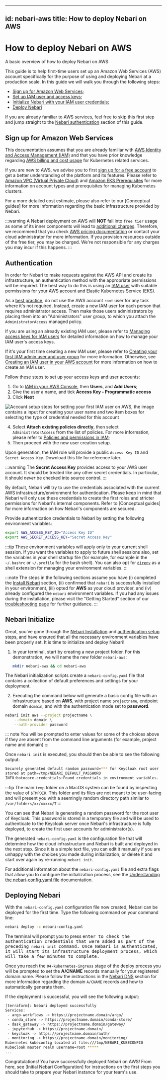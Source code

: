 ______________________________________________________________________

## id: nebari-aws title: How to deploy Nebari on AWS

# How to deploy Nebari on AWS

A basic overview of how to deploy Nebari on AWS

This guide is to help first-time users set up an Amazon Web Services (AWS) account specifically for the purpose of using and deploying Nebari at a production scale. In this guide
we will walk you through the following steps:

- [Sign up for Amazon Web Services](#sing-up-for-amazon-web-services);
- [Set up IAM user and access keys](#authentication);
- [Initialize Nebari with your IAM user credentials](#nebari-initialize);
- [Deploy Nebari](#deploying-nebari)

If you are already familiar to AWS services, feel free to skip this first step and jump straight to the [Nebari authentication](#authentication) section of this guide.

## Sign up for Amazon Web Services

This documentation assumes that you are already familiar with [AWS Identity and Access Management (IAM)](https://docs.aws.amazon.com/IAM/latest/UserGuide/introduction.html) and
that you have prior knowledge regarding [AWS billing and cost usage](https://aws.amazon.com/eks/pricing/) for Kubernetes related services.

If you are new to AWS, we advise you to first [sign up for a free account](https://aws.amazon.com/free/free-tier/) to get a better understanding of the platform and its features.
Please refer to [Amazon VPC (Virtual Private Cloud)](https://aws.amazon.com/vpc/?nc1=h_ls) and
[Amazon EKS Prerequisites](https://docs.aws.amazon.com/eks/latest/userguide/getting-started-console.html#eks-prereqs) for more information on account types and prerequisites for
managing Kubernetes clusters.

For a more detailed cost estimate, please also refer to our \[Conceptual guides\] for more information regarding the basic infrastructure provided by Nebari.

:::warning
A Nebari deployment on AWS will **NOT** fall into `free tier` usage as some of its inner components will lead to [additional charges](https://aws.amazon.com/eks/pricing/). Therefore, we recommend that you check [AWS pricing documentation](https://aws.amazon.com/ec2/pricing/) or contact your
cloud administrator for more information. If you provision resources outside of the free tier, you may be charged. We're not responsible for any charges you may incur if this
happens. :::

## Authentication

In order for Nebari to make requests against the AWS API and create its infrastructure, an authentication method with the appropriate permissions will be required. The best way
to do this is using an [IAM user](https://docs.aws.amazon.com/IAM/latest/UserGuide/introduction.html) with suitable permissions for your AWS account and Elastic Kubernetes Service (EKS).

As a [best practice](https://docs.aws.amazon.com/IAM/latest/UserGuide/best-practices.html#lock-away-credentials), do not use the AWS account `root` user for any task where it's not
required. Instead, create a new IAM user for each person that requires administrator access. Then make those users administrators by placing them into an "Administrators" user
group, to which you attach the `AdministratorAccess` managed policy.

If you are using an already existing IAM user, please refer to
[Managing access keys for IAM users](https://docs.aws.amazon.com/IAM/latest/UserGuide/id_credentials_access-keys.html#Using_CreateAccessKey) for detailed information on how to
manage your IAM user's access keys.

If it's your first time creating a new IAM user, please refer to
[Creating your first IAM admin user and user group](https://docs.aws.amazon.com/IAM/latest/UserGuide/getting-started_create-admin-group.html) for more information. Otherwise, see
[Creating an IAM user in your AWS account](https://docs.aws.amazon.com/IAM/latest/UserGuide/id_users_create.html) for more information on how to create an IAM user.

Follow these steps to set up your access keys and user accounts:

1. Go to [IAM in your AWS Console](https://console.aws.amazon.com/iam/home), then **Users**, and **Add Users**;
2. Give the user a name, and tick **Access Key - Programmatic access**
3. Click **Next**

![Account setup steps for setting your first IAM user on AWS, the image contains a input for creating your user name and two item boxes for selecting the type of credential needed for this account](/img/how-tos-aws-new-iam-user.png "Creating your IAM user account")

4. Select **Attach existing policies directly**, then select `AdministratorAccess` from the list of policies. For more information, please refer to
  [Policies and permissions in IAM](https://docs.aws.amazon.com/IAM/latest/UserGuide/access_policies.html);
5. Then proceed with the new user creation setup.

Upon generation, the IAM role will provide a public `Access Key ID` and `Secret Access Key`. Download this file for reference later.

:::warning
The **Secret Access Key** provides access to your AWS user account. It should be treated like any other secret credentials. In particular, it should *never* be
checked into source control. :::

By default, Nebari will try to use the credentials associated with the current AWS infrastructure/environment for authentication. Please keep in mind that Nebari will only use
these credentials to create the first roles and stricter permissions for Nebari's internal components. Refer to \[Conceptual guides\] for more information on how Nebari's
components are secured.

Provide authentication credentials to Nebari by setting the following environment variables:

```bash
export AWS_ACCESS_KEY_ID="Access Key ID"
export AWS_SECRET_ACCESS_KEY="Secret Access Key"
```

:::tip These environment variables will apply only to your current shell session. If you want the variables to apply to future shell sessions also, set the variables in your shell
startup file (for example, for example in the `~/.bashrc` or `~/.profile` for the bash shell). You can also opt for [`direnv`](https://direnv.net/) as a shell extension for managing your environment variables. :::

:::note The steps in the following sections assume you have (i) completed the [Install Nebari](/getting-started/installing-nebari) section, (ii) confirmed that `nebari` is successfully
installed in your environment, (iii) opted for **AWS** as your cloud provider, and (iv) already configured the `nebari` environment variables. If you had any issues during the
installation, please visit the "Getting Started" section of our [troubleshooting page](/troubleshooting) for further guidance. :::

## Nebari Initialize

Great, you’ve gone through the [Nebari Installation](/getting-started/installing-nebari.md) and [authentication setup](#authentication) steps, and have ensured that all the necessary
environment variables have been properly set. It is time to initialize and deploy Nebari!

1. In your terminal, start by creating a new project folder. For this demonstration, we will name the new folder `nebari-aws`:
	  ```bash
	  mkdir nebari-aws && cd nebari-aws
	  ```

The Nebari initialization scripts create a `nebari-config.yaml` file that contains a collection of default preferences and settings for your deployment.

2. Executing the command below will generate a basic config file with an infrastructure based on **AWS**, with project name `projectname`, endpoint domain `domain`, and with the authentication mode set to **password**.

```bash
nebari init aws --project projectname \
	--domain domain \
	--auth-provider password
```

::: note
You will be prompted to enter values for some of the choices above if they are absent from the command line arguments (for example, project name and domain)
:::


Once `nebari init` is executed, you should then be able to see the following output:

```bash
Securely generated default random password=*** for Keycloak root user
stored at path=/tmp/NEBARI_DEFAULT_PASSWORD
INFO:botocore.credentials:Found credentials in environment variables.
```

:::tip The main `temp` folder on a MacOS system can be found by inspecting the value of `$TMPDIR`. This folder and its files are not meant to be user-facing and will present you
with a seemingly random directory path similar to `/var/folders/xx/xxxxx/T` :::

You can see that Nebari is generating a random password for the root user of Keycloak. This password is stored in a temporary file and will be used to authenticate to the Keycloak
server once Nebari's infrastructure is fully deployed, to create the first user accounts for administrator(s).

The generated `nebari-config.yaml` is the configuration file that will determine how the cloud infrastructure and Nebari is built and deployed in the next step. Since it is a
simple text file, you can edit it manually if you are unhappy with the choices you made during initialization, or delete it and start over again by re-running `nebari init`.

For additional information about the `nebari-config.yaml` file and extra flags that allow you to configure the initialization process, see the
[Understanding the nebari-config.yaml file](/tutorials) documentation.

## Deploying Nebari

With the `nebari-config.yaml` configuration file now created, Nebari can be deployed for the first time. Type the following command on your command line:

```bash
nebari deploy -c nebari-config.yaml
```

The terminal will prompt you to press <kbd>enter<kbd> to check the authentication credentials that were added as part of the preceding `nebari init` command. Once Nebari is
authenticated, it will start its infrastructure deployment process, which will take a few minutes to complete.

Once you reach the `04-kubernetes-ingress` stage of the deploy process you will be prompted to set the **A/CNAME** records manually for your registered domain name. Please
follow the instructions in the [Nebari DNS](/how-tos/domain-registry.md) section for more information regarding the domain `A/CNAME` records and how to automatically generate them.

If the deployment is successful, you will see the following output:

```bash
[terraform]: Nebari deployed successfully
Services:
 - argo-workflows -> https://projectname.domain/argo/
 - conda_store -> https://projectname.domain/conda-store/
 - dask_gateway -> https://projectname.domain/gateway/
 - jupyterhub -> https://projectname.domain/
 - keycloak -> https://projectname.domain/auth/
 - monitoring -> https://projectname.domain/monitoring/
Kubernetes kubeconfig located at file:///tmp/NEBARI_KUBECONFIG
Kubecloak master realm username=root *****
...
```

Congratulations! You have successfully deployed Nebari on AWS! From here, see \[Initial Nebari Configuration\] for instructions on the first steps you should take to prepare your
Nebari instance for your team's use.
